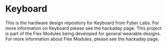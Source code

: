Keyboard
========

This is the hardware design repository for Keyboard from Fyber Labs.  For more information on
Keyboard please see the hackaday page.  This project is part of the Flex Modules being developed
for general wearable designs.  For more information about Flex Modules, please see the hackaday page.

